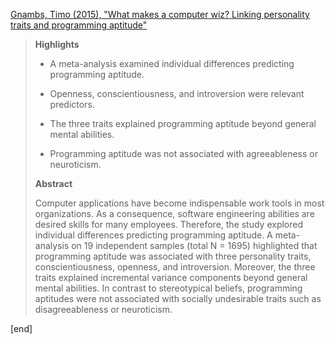 [Gnambs, Timo (2015), "What makes a computer wiz? Linking personality traits and programming aptitude"](http://www.sciencedirect.com/science/article/pii/S0092656615300052)

> **Highlights**
> 
>  * A meta-analysis examined individual differences predicting programming aptitude.
> 
>  * Openness, conscientiousness, and introversion were relevant predictors.
> 
>  * The three traits explained programming aptitude beyond general mental abilities.
> 
>  * Programming aptitude was not associated with agreeableness or neuroticism.
> 
> **Abstract**
> 
> Computer applications have become indispensable work tools in most organizations. As a consequence, software engineering abilities are desired skills for many employees. Therefore, the study explored individual differences predicting programming aptitude. A meta-analysis on 19 independent samples (total N = 1695) highlighted that programming aptitude was associated with three personality traits, conscientiousness, openness, and introversion. Moreover, the three traits explained incremental variance components beyond general mental abilities. In contrast to stereotypical beliefs, programming aptitudes were not associated with socially undesirable traits such as disagreeableness or neuroticism.

[end]
